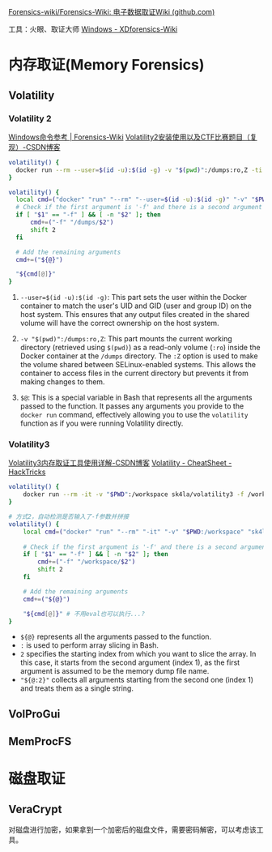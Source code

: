 

[Forensics-wiki/Forensics-Wiki: 电子数据取证Wiki (github.com)](https://github.com/Forensics-wiki/Forensics-Wiki)

工具：火眼、取证大师
[Windows - XDforensics-Wiki](https://xdforensics-wiki.github.io/XDforensics-wiki/win/)
# 内存取证(Memory Forensics)

## Volatility

### Volatility 2
[Windows命令参考 | Forensics-Wiki](https://www.forensics-wiki.com/volatility/winvol.html#kdbgscan)
[Volatility2安装使用以及CTF比赛题目（复现）-CSDN博客](https://blog.csdn.net/Aluxian_/article/details/128194996?spm=1001.2014.3001.5501)
```sh
volatility() {
  docker run --rm --user=$(id -u):$(id -g) -v "$(pwd)":/dumps:ro,Z -ti phocean/volatility $@
}

volatility() {
  local cmd=("docker" "run" "--rm" "--user=$(id -u):$(id -g)" "-v" "$PWD:/dumps:ro,Z" "-it" "phocean/volatility")
  # Check if the first argument is '-f' and there is a second argument
  if [ "$1" == "-f" ] && [ -n "$2" ]; then
      cmd+=("-f" "/dumps/$2")
      shift 2
  fi

  # Add the remaining arguments
  cmd+=("${@}")

  "${cmd[@]}"
}
```


1. `--user=$(id -u):$(id -g)`: This part sets the user within the Docker container to match the user's UID and GID (user and group ID) on the host system. This ensures that any output files created in the shared volume will have the correct ownership on the host system.
    
2. `-v "$(pwd)":/dumps:ro,Z`: This part mounts the current working directory (retrieved using `$(pwd)`) as a read-only volume (`:ro`) inside the Docker container at the `/dumps` directory. The `:Z` option is used to make the volume shared between SELinux-enabled systems. This allows the container to access files in the current directory but prevents it from making changes to them.
    
3. `$@`: This is a special variable in Bash that represents all the arguments passed to the function. It passes any arguments you provide to the `docker run` command, effectively allowing you to use the `volatility` function as if you were running Volatility directly.

### Volatility3
[Volatility3内存取证工具使用详解-CSDN博客](https://blog.csdn.net/Aluxian_/article/details/127064750)
[Volatility - CheatSheet - HackTricks](https://book.hacktricks.xyz/generic-methodologies-and-resources/basic-forensic-methodology/memory-dump-analysis/volatility-cheatsheet)
```sh
volatility() {
    docker run --rm -it -v "$PWD":/workspace sk4la/volatility3 -f /workspace/"$1" "${@:2}"
}

# 方式2，自动检测是否输入了-f参数并拼接
volatility() {
    local cmd=("docker" "run" "--rm" "-it" "-v" "$PWD:/workspace" "sk4la/volatility3")
    
    # Check if the first argument is '-f' and there is a second argument
    if [ "$1" == "-f" ] && [ -n "$2" ]; then
        cmd+=("-f" "/workspace/$2")
        shift 2
    fi

    # Add the remaining arguments
    cmd+=("${@}")

    "${cmd[@]}" # 不用eval也可以执行...?
}
```
- `${@}` represents all the arguments passed to the function.
- `:` is used to perform array slicing in Bash.
- `2` specifies the starting index from which you want to slice the array. In this case, it starts from the second argument (index 1), as the first argument is assumed to be the memory dump file name.
- `"${@:2}"` collects all arguments starting from the second one (index 1) and treats them as a single string.


## VolProGui


## MemProcFS



# 磁盘取证
## VeraCrypt
对磁盘进行加密，如果拿到一个加密后的磁盘文件，需要密码解密，可以考虑该工具。
